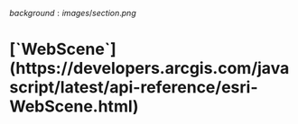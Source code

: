 $background:images/section.png$

<h1 class="esri-centered-title">[`WebScene`](https://developers.arcgis.com/javascript/latest/api-reference/esri-WebScene.html)</h1>
